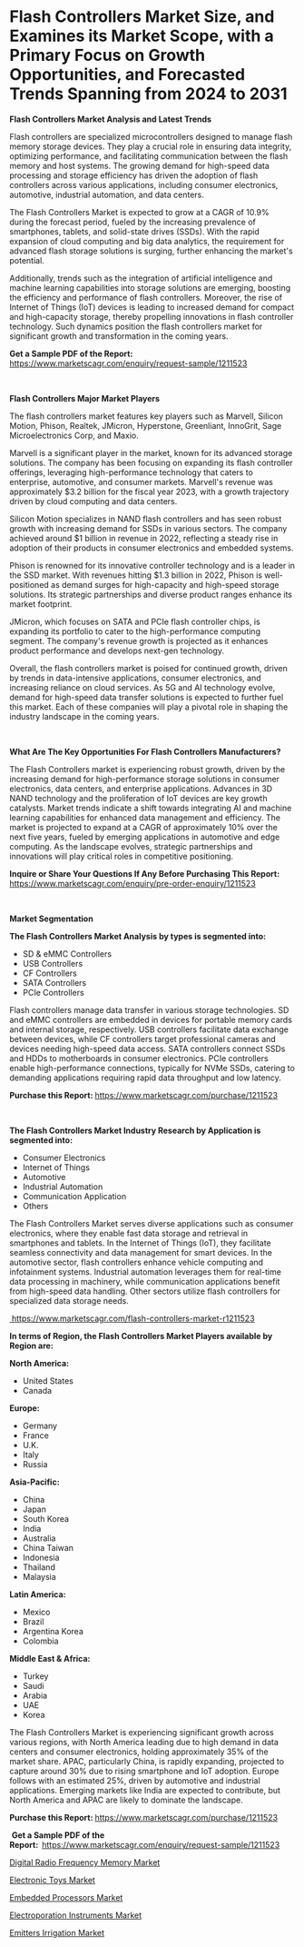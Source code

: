 <p><h1>Flash Controllers Market Size, and Examines its Market Scope, with a Primary Focus on Growth Opportunities, and Forecasted Trends Spanning from 2024 to 2031</h1></p><p><strong>Flash Controllers Market Analysis and Latest Trends</strong></p>
<p><p>Flash controllers are specialized microcontrollers designed to manage flash memory storage devices. They play a crucial role in ensuring data integrity, optimizing performance, and facilitating communication between the flash memory and host systems. The growing demand for high-speed data processing and storage efficiency has driven the adoption of flash controllers across various applications, including consumer electronics, automotive, industrial automation, and data centers.</p><p>The Flash Controllers Market is expected to grow at a CAGR of 10.9% during the forecast period, fueled by the increasing prevalence of smartphones, tablets, and solid-state drives (SSDs). With the rapid expansion of cloud computing and big data analytics, the requirement for advanced flash storage solutions is surging, further enhancing the market's potential. </p><p>Additionally, trends such as the integration of artificial intelligence and machine learning capabilities into storage solutions are emerging, boosting the efficiency and performance of flash controllers. Moreover, the rise of Internet of Things (IoT) devices is leading to increased demand for compact and high-capacity storage, thereby propelling innovations in flash controller technology. Such dynamics position the flash controllers market for significant growth and transformation in the coming years.</p></p>
<p><strong>Get a Sample PDF of the Report:&nbsp;</strong> <a href="https://www.marketscagr.com/enquiry/request-sample/1211523?utm_campaign=1126&utm_medium=2&utm_source=Github&utm_content=ia&utm_term=17122024&utm_id=flash-controllers">https://www.marketscagr.com/enquiry/request-sample/1211523</a></p>
<p>&nbsp;</p>
<p><strong>Flash Controllers Major Market Players</strong></p>
<p><p>The flash controllers market features key players such as Marvell, Silicon Motion, Phison, Realtek, JMicron, Hyperstone, Greenliant, InnoGrit, Sage Microelectronics Corp, and Maxio. </p><p>Marvell is a significant player in the market, known for its advanced storage solutions. The company has been focusing on expanding its flash controller offerings, leveraging high-performance technology that caters to enterprise, automotive, and consumer markets. Marvell's revenue was approximately $3.2 billion for the fiscal year 2023, with a growth trajectory driven by cloud computing and data centers.</p><p>Silicon Motion specializes in NAND flash controllers and has seen robust growth with increasing demand for SSDs in various sectors. The company achieved around $1 billion in revenue in 2022, reflecting a steady rise in adoption of their products in consumer electronics and embedded systems.</p><p>Phison is renowned for its innovative controller technology and is a leader in the SSD market. With revenues hitting $1.3 billion in 2022, Phison is well-positioned as demand surges for high-capacity and high-speed storage solutions. Its strategic partnerships and diverse product ranges enhance its market footprint.</p><p>JMicron, which focuses on SATA and PCIe flash controller chips, is expanding its portfolio to cater to the high-performance computing segment. The company's revenue growth is projected as it enhances product performance and develops next-gen technology.</p><p>Overall, the flash controllers market is poised for continued growth, driven by trends in data-intensive applications, consumer electronics, and increasing reliance on cloud services. As 5G and AI technology evolve, demand for high-speed data transfer solutions is expected to further fuel this market. Each of these companies will play a pivotal role in shaping the industry landscape in the coming years.</p></p>
<p>&nbsp;</p>
<p><strong>What Are The Key Opportunities For Flash Controllers Manufacturers?</strong></p>
<p><p>The Flash Controllers market is experiencing robust growth, driven by the increasing demand for high-performance storage solutions in consumer electronics, data centers, and enterprise applications. Advances in 3D NAND technology and the proliferation of IoT devices are key growth catalysts. Market trends indicate a shift towards integrating AI and machine learning capabilities for enhanced data management and efficiency. The market is projected to expand at a CAGR of approximately 10% over the next five years, fueled by emerging applications in automotive and edge computing. As the landscape evolves, strategic partnerships and innovations will play critical roles in competitive positioning.</p></p>
<p><strong>Inquire or Share Your Questions If Any Before Purchasing This Report:</strong> <a href="https://www.marketscagr.com/enquiry/pre-order-enquiry/1211523?utm_campaign=1126&utm_medium=2&utm_source=Github&utm_content=ia&utm_term=17122024&utm_id=flash-controllers">https://www.marketscagr.com/enquiry/pre-order-enquiry/1211523</a></p>
<p>&nbsp;</p>
<p><strong>Market Segmentation</strong></p>
<p><strong>The Flash Controllers Market Analysis by types is segmented into:</strong></p>
<p><ul><li>SD & eMMC Controllers</li><li>USB Controllers</li><li>CF Controllers</li><li>SATA Controllers</li><li>PCIe Controllers</li></ul></p>
<p><p>Flash controllers manage data transfer in various storage technologies. SD and eMMC controllers are embedded in devices for portable memory cards and internal storage, respectively. USB controllers facilitate data exchange between devices, while CF controllers target professional cameras and devices needing high-speed data access. SATA controllers connect SSDs and HDDs to motherboards in consumer electronics. PCIe controllers enable high-performance connections, typically for NVMe SSDs, catering to demanding applications requiring rapid data throughput and low latency.</p></p>
<p><strong>Purchase this Report:&nbsp;</strong><a href="https://www.marketscagr.com/purchase/1211523?utm_campaign=1126&utm_medium=2&utm_source=Github&utm_content=ia&utm_term=17122024&utm_id=flash-controllers">https://www.marketscagr.com/purchase/1211523</a></p>
<p>&nbsp;</p>
<p><strong>The Flash Controllers Market Industry Research by Application is segmented into:</strong></p>
<p><ul><li>Consumer Electronics</li><li>Internet of Things</li><li>Automotive</li><li>Industrial Automation</li><li>Communication Application</li><li>Others</li></ul></p>
<p><p>The Flash Controllers Market serves diverse applications such as consumer electronics, where they enable fast data storage and retrieval in smartphones and tablets. In the Internet of Things (IoT), they facilitate seamless connectivity and data management for smart devices. In the automotive sector, flash controllers enhance vehicle computing and infotainment systems. Industrial automation leverages them for real-time data processing in machinery, while communication applications benefit from high-speed data handling. Other sectors utilize flash controllers for specialized data storage needs.</p></p>
<p><a href="https://www.marketscagr.com/flash-controllers-market-r1211523?utm_campaign=1126&utm_medium=2&utm_source=Github&utm_content=ia&utm_term=17122024&utm_id=flash-controllers">&nbsp;https://www.marketscagr.com/flash-controllers-market-r1211523</a></p>
<p><strong>In terms of Region, the Flash Controllers Market Players available by Region are:</strong></p>
<p>
    <p> <strong> North America: </strong>
        <ul>
            <li>United States</li>
            <li>Canada</li>
        </ul>
        </p> 
    <p> <strong> Europe: </strong>
        <ul>
            <li>Germany</li>
            <li>France</li>
            <li>U.K.</li>
            <li>Italy</li>
            <li>Russia</li>
        </ul>
        </p> 
    <p> <strong> Asia-Pacific: </strong>
        <ul>
            <li>China</li>
            <li>Japan</li>
            <li>South Korea</li>
            <li>India</li>
            <li>Australia</li>
            <li>China Taiwan</li>
            <li>Indonesia</li>
            <li>Thailand</li>
            <li>Malaysia</li>
        </ul>
        </p> 
    <p> <strong> Latin America: </strong>
        <ul>
            <li>Mexico</li>
            <li>Brazil</li>
            <li>Argentina Korea</li>
            <li>Colombia</li>
        </ul>
        </p> 
    <p> <strong> Middle East & Africa: </strong>
        <ul>
            <li>Turkey</li>
            <li>Saudi</li>
            <li>Arabia</li>
            <li>UAE</li>
            <li>Korea</li>
        </ul>
    </p>
    </p>
<p><p>The Flash Controllers Market is experiencing significant growth across various regions, with North America leading due to high demand in data centers and consumer electronics, holding approximately 35% of the market share. APAC, particularly China, is rapidly expanding, projected to capture around 30% due to rising smartphone and IoT adoption. Europe follows with an estimated 25%, driven by automotive and industrial applications. Emerging markets like India are expected to contribute, but North America and APAC are likely to dominate the landscape.</p></p>
<p><strong>Purchase this Report: </strong><a href="https://www.marketscagr.com/purchase/1211523?utm_campaign=1126&utm_medium=2&utm_source=Github&utm_content=ia&utm_term=17122024&utm_id=flash-controllers">https://www.marketscagr.com/purchase/1211523</a></p>
<p>&nbsp;<strong>Get a Sample PDF of the Report:&nbsp;&nbsp;</strong><a href="https://www.marketscagr.com/enquiry/request-sample/1211523?utm_campaign=1126&utm_medium=2&utm_source=Github&utm_content=ia&utm_term=17122024&utm_id=flash-controllers">https://www.marketscagr.com/enquiry/request-sample/1211523</a></p>
<p><strong></strong></p>
<p><p><a href="https://www.linkedin.com/pulse/whats-next-digital-radio-frequency-memory-market-look-79-qkhye?utm_campaign=1126&utm_medium=2&utm_source=Github&utm_content=ia&utm_term=17122024&utm_id=flash-controllers">Digital Radio Frequency Memory Market</a></p><p><a href="https://www.linkedin.com/pulse/analyzing-projected-cagr-137-electronic-toys-market-analysis-9xuse?utm_campaign=1126&utm_medium=2&utm_source=Github&utm_content=ia&utm_term=17122024&utm_id=flash-controllers">Electronic Toys Market</a></p><p><a href="https://www.linkedin.com/pulse/global-embedded-processors-market-analysis-trends-forecasts-prkve?utm_campaign=1126&utm_medium=2&utm_source=Github&utm_content=ia&utm_term=17122024&utm_id=flash-controllers">Embedded Processors Market</a></p><p><a href="https://www.linkedin.com/pulse/electroporation-instruments-market-report-analyzing-competitive-otltf?utm_campaign=1126&utm_medium=2&utm_source=Github&utm_content=ia&utm_term=17122024&utm_id=flash-controllers">Electroporation Instruments Market</a></p><p><a href="https://www.linkedin.com/pulse/emitters-irrigation-market-analysis-industry-forecast-projected-kjadf?utm_campaign=1126&utm_medium=2&utm_source=Github&utm_content=ia&utm_term=17122024&utm_id=flash-controllers">Emitters Irrigation Market</a></p></p>